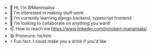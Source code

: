 - 👋 Hi, I’m @Maninsalsa
- 👀 I’m interested in making stuff work
- 🌱 I’m currently learning django backend, typescript frontend
- 💞️ I’m looking to collaborate on anything you want!
- 📫 How to reach me https://www.linkedin.com/in/robert-manansala/
- 😄 Pronouns: he/him
- ⚡ Fun fact: I could make you a drink if you'd like

<!---
Maninsalsa/Maninsalsa is a ✨ special ✨ repository because its `README.md` (this file) appears on your GitHub profile.
You can click the Preview link to take a look at your changes.
--->
